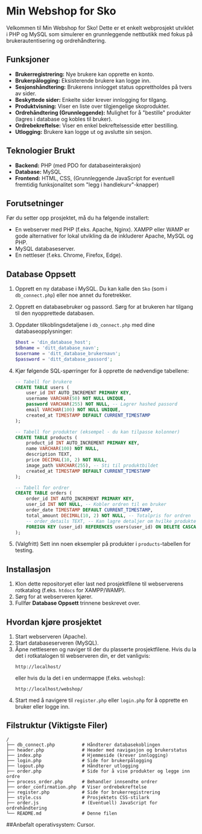# Min Webshop for Sko

Velkommen til Min Webshop for Sko! Dette er et enkelt webprosjekt utviklet i PHP og MySQL som simulerer en grunnleggende nettbutikk med fokus på brukerautentisering og ordrehåndtering.

## Funksjoner

*   **Brukerregistrering:** Nye brukere kan opprette en konto.
*   **Brukerpålogging:** Eksisterende brukere kan logge inn.
*   **Sesjonshåndtering:** Brukerens innlogget status opprettholdes på tvers av sider.
*   **Beskyttede sider:** Enkelte sider krever innlogging for tilgang.
*   **Produktvisning:** Viser en liste over tilgjengelige skoprodukter.
*   **Ordrehåndtering (Grunnleggende):** Mulighet for å "bestille" produkter (lagres i database og kobles til bruker).
*   **Ordrebekreftelse:** Viser en enkel bekreftelsesside etter bestilling.
*   **Utlogging:** Brukere kan logge ut og avslutte sin sesjon.

## Teknologier Brukt

*   **Backend:** PHP (med PDO for databaseinteraksjon)
*   **Database:** MySQL
*   **Frontend:** HTML, CSS, (Grunnleggende JavaScript for eventuell fremtidig funksjonalitet som "legg i handlekurv"-knapper)

## Forutsetninger

Før du setter opp prosjektet, må du ha følgende installert:

*   En webserver med PHP (f.eks. Apache, Nginx). XAMPP eller WAMP er gode alternativer for lokal utvikling da de inkluderer Apache, MySQL og PHP.
*   MySQL databaseserver.
*   En nettleser (f.eks. Chrome, Firefox, Edge).

## Database Oppsett

1.  Opprett en ny database i MySQL. Du kan kalle den `Sko` (som i `db_connect.php`) eller noe annet du foretrekker.
2.  Opprett en databasebruker og passord. Sørg for at brukeren har tilgang til den nyopprettede databasen.
3.  Oppdater tilkoblingsdetaljene i `db_connect.php` med dine databaseopplysninger:
    ```php
    $host = 'din_database_host';
    $dbname = 'ditt_database_navn';
    $username = 'ditt_database_brukernavn';
    $password = 'ditt_database_passord';
    ```
4.  Kjør følgende SQL-spørringer for å opprette de nødvendige tabellene:

    ```sql
    -- Tabell for brukere
    CREATE TABLE users (
        user_id INT AUTO_INCREMENT PRIMARY KEY,
        username VARCHAR(50) NOT NULL UNIQUE,
        password VARCHAR(255) NOT NULL, -- Lagrer hashed passord
        email VARCHAR(100) NOT NULL UNIQUE,
        created_at TIMESTAMP DEFAULT CURRENT_TIMESTAMP
    );

    -- Tabell for produkter (eksempel - du kan tilpasse kolonner)
    CREATE TABLE products (
        product_id INT AUTO_INCREMENT PRIMARY KEY,
        name VARCHAR(100) NOT NULL,
        description TEXT,
        price DECIMAL(10, 2) NOT NULL,
        image_path VARCHAR(255), -- Sti til produktbildet
        created_at TIMESTAMP DEFAULT CURRENT_TIMESTAMP
    );

    -- Tabell for ordrer
    CREATE TABLE orders (
        order_id INT AUTO_INCREMENT PRIMARY KEY,
        user_id INT NOT NULL, -- Kobler ordren til en bruker
        order_date TIMESTAMP DEFAULT CURRENT_TIMESTAMP,
        total_amount DECIMAL(10, 2) NOT NULL, -- Totalpris for ordren
        -- order_details TEXT, -- Kan lagre detaljer om hvilke produkter i ordren (f.eks. JSON)
        FOREIGN KEY (user_id) REFERENCES users(user_id) ON DELETE CASCADE
    );
    ```
5.  (Valgfritt) Sett inn noen eksempler på produkter i `products`-tabellen for testing.

## Installasjon

1.  Klon dette repositoryet eller last ned prosjektfilene til webserverens rotkatalog (f.eks. `htdocs` for XAMPP/WAMP).
2.  Sørg for at webserveren kjører.
3.  Fullfør **Database Oppsett** trinnene beskrevet over.

## Hvordan kjøre prosjektet

1.  Start webserveren (Apache).
2.  Start databaseserveren (MySQL).
3.  Åpne nettleseren og naviger til der du plasserte prosjektfilene. Hvis du la det i rotkatalogen til webserveren din, er det vanligvis:
    ```
    http://localhost/
    ```
    eller hvis du la det i en undermappe (f.eks. `webshop`):
    ```
    http://localhost/webshop/
    ```
4.  Start med å navigere til `register.php` eller `login.php` for å opprette en bruker eller logge inn.

## Filstruktur (Viktigste Filer)

```
/
├── db_connect.php          # Håndterer databasekoblingen
├── header.php              # Header med navigasjon og brukerstatus
├── index.php               # Hjemmeside (krever innlogging)
├── login.php               # Side for brukerpålogging
├── logout.php              # Håndterer utlogging
├── order.php               # Side for å vise produkter og legge inn ordre
├── process_order.php       # Behandler innsendte ordrer
├── order_confirmation.php  # Viser ordrebekreftelse
├── register.php            # Side for brukerregistrering
├── style.css               # Prosjektets CSS-stilark
├── order.js                # (Eventuell) JavaScript for ordrehåndtering
└── README.md               # Denne filen
```

##Anbefalt operativsystem: Cursor.